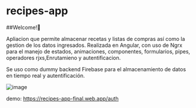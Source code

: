 # recipes-app

##Welcome!🤯

Apliacion que permite almacenar recetas y listas de compras así como la gestion de los datos ingresados. 
Realizada en Angular, con uso de Ngrx para el manejo de estados, animaciones, componentes, formularios, pipes, operadores rjxs,Enrutamieno y autentificacion. 

Se uso como dummy backend Firebase para el almacenamiento de datos en tiempo real y autentificación.  

![image](https://user-images.githubusercontent.com/90287359/144521501-afe4efd2-12c7-4aed-9bcf-71979299795c.png)


demo: https://recipes-app-final.web.app/auth
